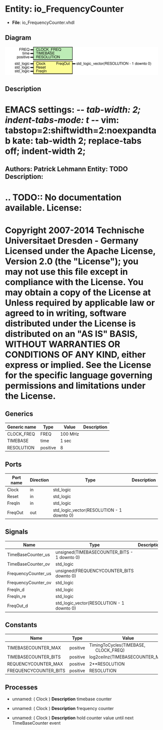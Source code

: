 # Entity: io_FrequencyCounter

- **File**: io_FrequencyCounter.vhdl
## Diagram

![Diagram](io_FrequencyCounter.svg "Diagram")
## Description

EMACS settings: -*-  tab-width: 2; indent-tabs-mode: t -*-
vim: tabstop=2:shiftwidth=2:noexpandtab
kate: tab-width 2; replace-tabs off; indent-width 2;
=============================================================================
Authors:				 	Patrick Lehmann
Entity:				 	TODO
Description:
-------------------------------------
.. TODO:: No documentation available.
License:
=============================================================================
Copyright 2007-2014 Technische Universitaet Dresden - Germany
Licensed under the Apache License, Version 2.0 (the "License");
you may not use this file except in compliance with the License.
You may obtain a copy of the License at
Unless required by applicable law or agreed to in writing, software
distributed under the License is distributed on an "AS IS" BASIS,
WITHOUT WARRANTIES OR CONDITIONS OF ANY KIND, either express or implied.
See the License for the specific language governing permissions and
limitations under the License.
=============================================================================
## Generics

| Generic name | Type     | Value   | Description |
| ------------ | -------- | ------- | ----------- |
| CLOCK_FREQ   | FREQ     | 100 MHz |             |
| TIMEBASE     | time     | 1 sec   |             |
| RESOLUTION   | positive | 8       |             |
## Ports

| Port name | Direction | Type                                      | Description |
| --------- | --------- | ----------------------------------------- | ----------- |
| Clock     | in        | std_logic                                 |             |
| Reset     | in        | std_logic                                 |             |
| FreqIn    | in        | std_logic                                 |             |
| FreqOut   | out       | std_logic_vector(RESOLUTION - 1 downto 0) |             |
## Signals

| Name                | Type                                        | Description |
| ------------------- | ------------------------------------------- | ----------- |
| TimeBaseCounter_us  | unsigned(TIMEBASECOUNTER_BITS - 1 downto 0) |             |
| TimeBaseCounter_ov  | std_logic                                   |             |
| FrequencyCounter_us | unsigned(FREQUENCYCOUNTER_BITS downto 0)    |             |
| FrequencyCounter_ov | std_logic                                   |             |
| FreqIn_d            | std_logic                                   |             |
| FreqIn_re           | std_logic                                   |             |
| FreqOut_d           | std_logic_vector(RESOLUTION - 1 downto 0)   |             |
## Constants

| Name                  | Type     | Value                                                                     | Description |
| --------------------- | -------- | ------------------------------------------------------------------------- | ----------- |
| TIMEBASECOUNTER_MAX   | positive |  TimingToCycles(TIMEBASE,<br><span style="padding-left:20px"> CLOCK_FREQ) |             |
| TIMEBASECOUNTER_BITS  | positive |  log2ceilnz(TIMEBASECOUNTER_MAX)                                          |             |
| REQUENCYCOUNTER_MAX   | positive |  2**RESOLUTION                                                            |             |
| FREQUENCYCOUNTER_BITS | positive |  RESOLUTION                                                               |             |
## Processes
- unnamed: ( Clock )
**Description**
timebase counter

- unnamed: ( Clock )
**Description**
frequency counter

- unnamed: ( Clock )
**Description**
hold counter value until next TimeBaseCounter event

